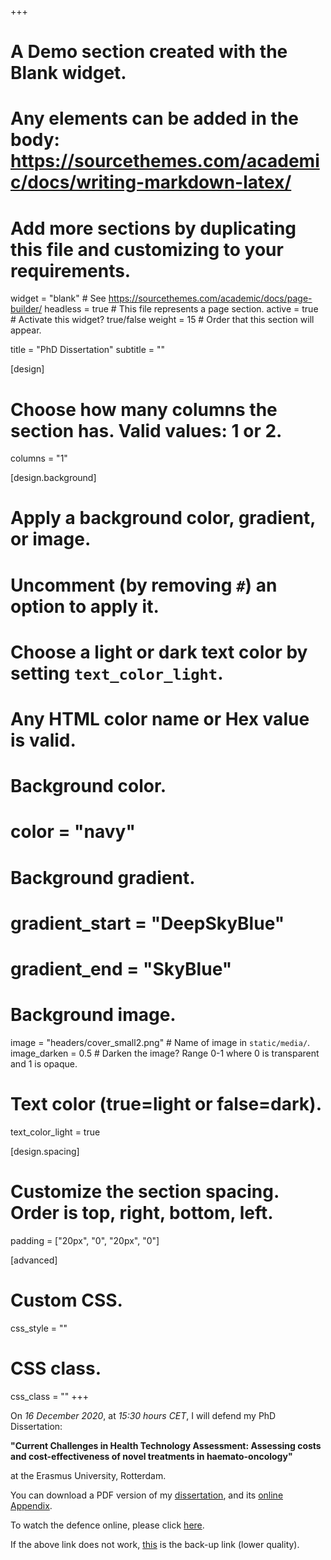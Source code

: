 +++
# A Demo section created with the Blank widget.
# Any elements can be added in the body: https://sourcethemes.com/academic/docs/writing-markdown-latex/
# Add more sections by duplicating this file and customizing to your requirements.

widget = "blank"  # See https://sourcethemes.com/academic/docs/page-builder/
headless = true  # This file represents a page section.
active = true  # Activate this widget? true/false
weight = 15  # Order that this section will appear.

title = "PhD Dissertation"
subtitle = ""

[design]
  # Choose how many columns the section has. Valid values: 1 or 2.
  columns = "1"

[design.background]
  # Apply a background color, gradient, or image.
  #   Uncomment (by removing `#`) an option to apply it.
  #   Choose a light or dark text color by setting `text_color_light`.
  #   Any HTML color name or Hex value is valid.

  # Background color.
  # color = "navy"
  
  # Background gradient.
  # gradient_start = "DeepSkyBlue"
  # gradient_end = "SkyBlue"
  
  # Background image.
  image = "headers/cover_small2.png"  # Name of image in `static/media/`.
  image_darken = 0.5  # Darken the image? Range 0-1 where 0 is transparent and 1 is opaque.

  # Text color (true=light or false=dark).
  text_color_light = true

[design.spacing]
  # Customize the section spacing. Order is top, right, bottom, left.
  padding = ["20px", "0", "20px", "0"]

[advanced]
 # Custom CSS. 
 css_style = ""
 
 # CSS class.
 css_class = ""
+++

On *16 December 2020*, at *15:30 hours CET*, I will defend my PhD Dissertation:

**"Current Challenges in Health Technology Assessment: Assessing costs and cost-effectiveness of novel treatments in haemato-oncology"**

at the Erasmus University, Rotterdam.  

You can download a PDF version of my [dissertation](files/dissertation-wf_thielen.pdf), and its [online Appendix](files/online_appendix.pdf).

To watch the defence online, please click [here](https://media.eur.nl/Mediasite/Play/843c83fc18de4f9783efb960a83a18421d). 

If the above link does not work, [this](https://eur.cloud.panopto.eu/Panopto/Pages/Viewer.aspx?id=4707d2a7-b5c0-46ff-8dcd-ac8100a03c72) is the back-up link (lower quality).